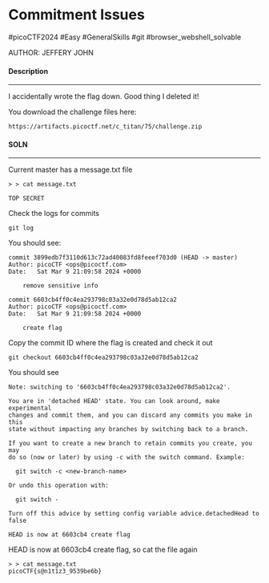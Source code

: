 # Commitment Issues
#picoCTF2024 #Easy #GeneralSkills #git #browser_webshell_solvable 

AUTHOR: JEFFERY JOHN
#### Description
___
I accidentally wrote the flag down. Good thing I deleted it! 

You download the challenge files here:

```
https://artifacts.picoctf.net/c_titan/75/challenge.zip
```

#### SOLN
_____

Current master has a message.txt file 
```
> > cat message.txt

TOP SECRET
```

Check the logs for commits
```
git log
```

You should see:
```
commit 3899edb7f3110d613c72ad40083fd8feeef703d0 (HEAD -> master)
Author: picoCTF <ops@picoctf.com>
Date:   Sat Mar 9 21:09:58 2024 +0000

    remove sensitive info

commit 6603cb4ff0c4ea293798c03a32e0d78d5ab12ca2
Author: picoCTF <ops@picoctf.com>
Date:   Sat Mar 9 21:09:58 2024 +0000

    create flag
```

Copy the commit ID where the flag is created and check it out
```
git checkout 6603cb4ff0c4ea293798c03a32e0d78d5ab12ca2
```

You should see
```
Note: switching to '6603cb4ff0c4ea293798c03a32e0d78d5ab12ca2'.

You are in 'detached HEAD' state. You can look around, make experimental
changes and commit them, and you can discard any commits you make in this
state without impacting any branches by switching back to a branch.

If you want to create a new branch to retain commits you create, you may
do so (now or later) by using -c with the switch command. Example:

  git switch -c <new-branch-name>

Or undo this operation with:

  git switch -

Turn off this advice by setting config variable advice.detachedHead to false

HEAD is now at 6603cb4 create flag
```

HEAD is now at 6603cb4 create flag, so cat the file again
```
> > cat message.txt
picoCTF{s@n1t1z3_9539be6b}
```


